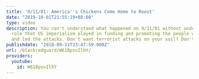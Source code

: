 ```yaml
---
title: '9/11/01: America''s Chickens Come Home to Roost'
date: "2019-10-01T21:55:19+08:00"
type: video
description: You can't understand what happened on 9/11/01 without understanding the
  role that US imperialism played in funding and promoting the people who developed
  and led the attacks. Don't want terrorist attacks on your soil? Don't sow the wind.
publishdate: "2018-09-11T23:47:59.000Z"
url: /blackredguard/W61BpsnIlhY/
providers:
  youtube:
    id: W61BpsnIlhY
---
```

